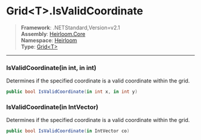 # Grid\<T>.IsValidCoordinate

> **Framework**: .NETStandard,Version=v2.1  
> **Assembly**: [Heirloom.Core][0]  
> **Namespace**: [Heirloom][0]  
> **Type**: [Grid\<T>][1]  

--------------------------------------------------------------------------------

### IsValidCoordinate(in int, in int)

Determines if the specified coordinate is a valid coordinate within the grid.

```cs
public bool IsValidCoordinate(in int x, in int y)
```

### IsValidCoordinate(in IntVector)

Determines if the specified coordinate is a valid coordinate within the grid.

```cs
public bool IsValidCoordinate(in IntVector co)
```

[0]: ..\Heirloom.Core.md
[1]: Heirloom.Grid[T].md
